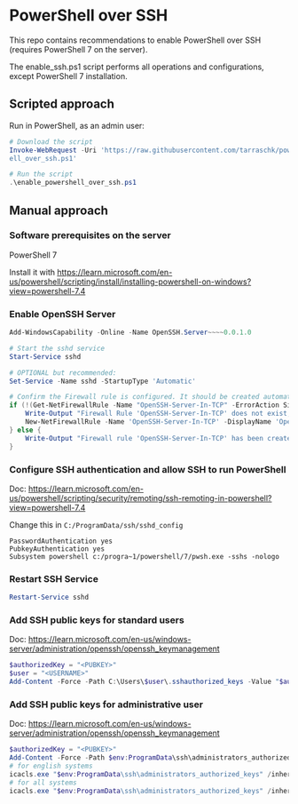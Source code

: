 # PowerShell over SSH

This repo contains recommendations to enable PowerShell over SSH (requires PowerShell 7 on the server).

The enable_ssh.ps1 script performs all operations and configurations, except PowerShell 7 installation.

## Scripted approach

Run in PowerShell, as an admin user:

```ps1
# Download the script
Invoke-WebRequest -Uri 'https://raw.githubusercontent.com/tarraschk/powershell-over-ssh/main/enable_powershell_over_ssh.ps1' -OutFile 'enable_powersh
ell_over_ssh.ps1'

# Run the script
.\enable_powershell_over_ssh.ps1
```

##  Manual approach

### Software prerequisites on the server

PowerShell 7

Install it with https://learn.microsoft.com/en-us/powershell/scripting/install/installing-powershell-on-windows?view=powershell-7.4

### Enable OpenSSH Server

```ps1
Add-WindowsCapability -Online -Name OpenSSH.Server~~~~0.0.1.0

# Start the sshd service
Start-Service sshd

# OPTIONAL but recommended:
Set-Service -Name sshd -StartupType 'Automatic'

# Confirm the Firewall rule is configured. It should be created automatically by setup. Run the following to verify
if (!(Get-NetFirewallRule -Name "OpenSSH-Server-In-TCP" -ErrorAction SilentlyContinue | Select-Object Name, Enabled)) {
    Write-Output "Firewall Rule 'OpenSSH-Server-In-TCP' does not exist, creating it..."
    New-NetFirewallRule -Name 'OpenSSH-Server-In-TCP' -DisplayName 'OpenSSH Server (sshd)' -Enabled True -Direction Inbound -Protocol TCP -Action Allow -LocalPort 22
} else {
    Write-Output "Firewall rule 'OpenSSH-Server-In-TCP' has been created and exists."
}
```

### Configure SSH authentication and allow SSH to run PowerShell

Doc: https://learn.microsoft.com/en-us/powershell/scripting/security/remoting/ssh-remoting-in-powershell?view=powershell-7.4

Change this in `C:/ProgramData/ssh/sshd_config`

```
PasswordAuthentication yes
PubkeyAuthentication yes
Subsystem powershell c:/progra~1/powershell/7/pwsh.exe -sshs -nologo
```

### Restart SSH Service

```ps1
Restart-Service sshd
```

### Add SSH public keys for standard users

Doc: https://learn.microsoft.com/en-us/windows-server/administration/openssh/openssh_keymanagement

```ps1
$authorizedKey = "<PUBKEY>"
$user = "<USERNAME>"
Add-Content -Force -Path C:\Users\$user\.sshauthorized_keys -Value "$authorizedKey"
```


### Add SSH public keys for administrative user

Doc: https://learn.microsoft.com/en-us/windows-server/administration/openssh/openssh_keymanagement

```ps1
$authorizedKey = "<PUBKEY>"
Add-Content -Force -Path $env:ProgramData\ssh\administrators_authorized_keys -Value "$authorizedKey"
# for english systems
icacls.exe "$env:ProgramData\ssh\administrators_authorized_keys" /inheritance:r /grant "Administrators:F" /grant "SYSTEM:F"
# for all systems
icacls.exe "$env:ProgramData\ssh\administrators_authorized_keys" /inheritance:r /grant "*S-1-5-32-544:F" /grant "SYSTEM:F"
```


